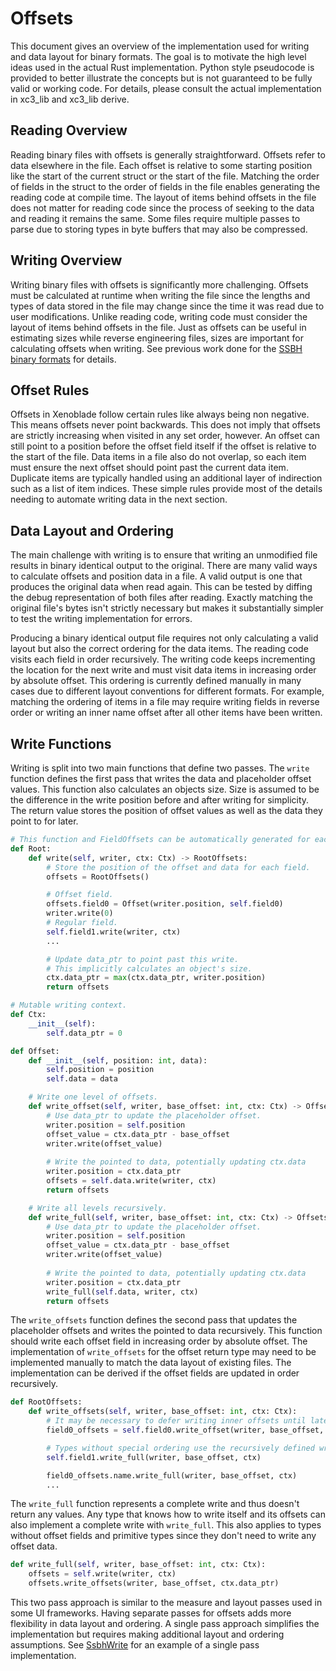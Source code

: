 # Offsets
This document gives an overview of the implementation used for writing and data layout for binary formats. The goal is to motivate the high level ideas used in the actual Rust implementation. Python style pseudocode is provided to better illustrate the concepts but is not guaranteed to be fully valid or working code. For details, please consult the actual implementation in xc3_lib and xc3_lib derive.

## Reading Overview
Reading binary files with offsets is generally straightforward. Offsets refer to data elsewhere in the file. Each offset is relative to some starting position like the start of the current struct or the start of the file. Matching the order of fields in the struct to the order of fields in the file enables generating the reading code at compile time. The layout of items behind offsets in the file does not matter for reading code since the process of seeking to the data and reading it remains the same. Some files require multiple passes to parse due to storing types in byte buffers that may also be compressed.

## Writing Overview
Writing binary files with offsets is significantly more challenging. Offsets must be calculated at runtime when writing the file since the lengths and types of data stored in the file may change since the time it was read due to user modifications. Unlike reading code, writing code must consider the layout of items behind offsets in the file. Just as offsets can be useful in estimating sizes while reverse engineering files, sizes are important for calculating offsets when writing. See previous work done for the [SSBH binary formats](https://github.com/ultimate-research/ssbh_lib/blob/master/ssbh_offsets.md) for details.

## Offset Rules
Offsets in Xenoblade follow certain rules like always being non negative. This means offsets never point backwards. This does not imply that offsets are strictly increasing when visited in any set order, however. An offset can still point to a position before the offset field itself if the offset is relative to the start of the file. Data items in a file also do not overlap, so each item must ensure the next offset should point past the current data item. Duplicate items are typically handled using an additional layer of indirection such as a list of item indices. These simple rules provide most of the details needing to automate writing data in the next section.

## Data Layout and Ordering
The main challenge with writing is to ensure that writing an unmodified file results in binary identical output to the original. There are many valid ways to calculate offsets and position data in a file. A valid output is one that produces the original data when read again. This can be tested by diffing the debug representation of both files after reading. Exactly matching the original file's bytes isn't strictly necessary but makes it substantially simpler to test the writing implementation for errors. 

Producing a binary identical output file requires not only calculating a valid layout but also the correct ordering for the data items. The reading code visits each field in order recursively. The writing code keeps incrementing the location for the next write and must visit data items in increasing order by absolute offset. This ordering is currently defined manually in many cases due to different layout conventions for different formats. For example, matching the ordering of items in a file may require writing fields in reverse order or writing an inner name offset after all other items have been written.

## Write Functions
Writing is split into two main functions that define two passes. The `write` function defines the first pass that writes the data and placeholder offset values. This function also calculates an objects size. Size is assumed to be the difference in the write position before and after writing for simplicity. The return value stores the position of offset values as well as the data they point to for later.

```python
# This function and FieldOffsets can be automatically generated for each type.
def Root:
    def write(self, writer, ctx: Ctx) -> RootOffsets:
        # Store the position of the offset and data for each field.
        offsets = RootOffsets()

        # Offset field.
        offsets.field0 = Offset(writer.position, self.field0)
        writer.write(0)
        # Regular field.
        self.field1.write(writer, ctx)
        ...

        # Update data_ptr to point past this write.
        # This implicitly calculates an object's size.
        ctx.data_ptr = max(ctx.data_ptr, writer.position)
        return offsets

# Mutable writing context.
def Ctx:
    __init__(self):
        self.data_ptr = 0

def Offset:
    def __init__(self, position: int, data):
        self.position = position
        self.data = data

    # Write one level of offsets.
    def write_offset(self, writer, base_offset: int, ctx: Ctx) -> OffsetsForData:
        # Use data_ptr to update the placeholder offset.
        writer.position = self.position
        offset_value = ctx.data_ptr - base_offset
        writer.write(offset_value)
    
        # Write the pointed to data, potentially updating ctx.data
        writer.position = ctx.data_ptr
        offsets = self.data.write(writer, ctx)
        return offsets

    # Write all levels recursively.
    def write_full(self, writer, base_offset: int, ctx: Ctx) -> OffsetsForData:
        # Use data_ptr to update the placeholder offset.
        writer.position = self.position
        offset_value = ctx.data_ptr - base_offset
        writer.write(offset_value)
    
        # Write the pointed to data, potentially updating ctx.data
        writer.position = ctx.data_ptr
        write_full(self.data, writer, ctx)
        return offsets
```

The `write_offsets` function defines the second pass that updates the placeholder offsets and writes the pointed to data recursively. This function should write each offset field in increasing order by absolute offset. The implementation of `write_offsets` for the offset return type may need to be implemented manually to match the data layout of existing files. The implementation can be derived if the offset fields are updated in order recursively. 

```python
def RootOffsets:
    def write_offsets(self, writer, base_offset: int, ctx: Ctx):
        # It may be necessary to defer writing inner offsets until later.
        field0_offsets = self.field0.write_offset(writer, base_offset, ctx)

        # Types without special ordering use the recursively defined write_full.
        self.field1.write_full(writer, base_offset, ctx)

        field0_offsets.name.write_full(writer, base_offset, ctx)
        ...
```

The `write_full` function represents a complete write and thus doesn't return any values. Any type that knows how to write itself and its offsets can also implement a complete write with `write_full`. This also applies to types without offset fields and primitive types since they don't need to write any offset data.

```python
def write_full(self, writer, base_offset: int, ctx: Ctx):
    offsets = self.write(writer, ctx)
    offsets.write_offsets(writer, base_offset, ctx.data_ptr)
```

This two pass approach is similar to the measure and layout passes used in some UI frameworks. Having separate passes for offsets adds more flexibility in data layout and ordering. A single pass approach simplifies the implementation but requires making additional layout and ordering assumptions. See [SsbhWrite](https://github.com/ultimate-research/ssbh_lib/blob/master/ssbh_offsets.md) for an example of a single pass implementation.
